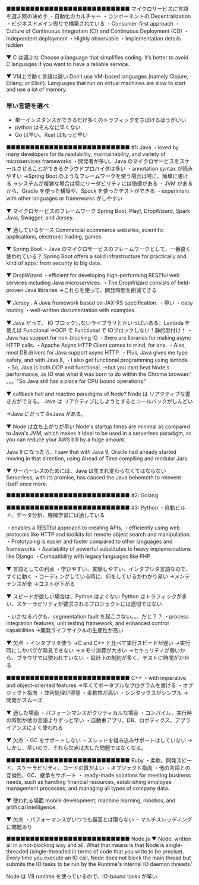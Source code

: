 ■■■■■■■■■■■■■■■■■■■■■■■■■■ マイクロサービスに言語を選ぶ際の決め手
・自動化のカルチャー
・コンポーネントの Decentralization
・ビジネスドメイン周りで構築されている
・Consumer-first approach
・Culture of Continuous Integration (CI) and Continuous Deployment (CD)
・Independent deployment
・Highly observable
・Implementation details hidden

▼ C は選ぶな
Choose a language that simplifies coding. It’s better to avoid C languages if you want to have a reliable service.

▼ VM上で動く言語は遅い
Don’t use VM-based languages (namely Clojure, Erlang, or Elixir).
 Languages that run on virtual machines are slow to start and use a lot of memory.

### 早い言語を選べ
* 単一インスタンスができるだけ多くのトラフィックをさばけるほうがいい
* python はそんなに早くない
* Go は早い。Rust はもっと早い




■■■■■■■■■■■■■■■■■■■■■■■■■■ #1: Java
・loved by many developers for its readability, maintainability, and variety of microservices frameworks
・開発者が多い。Java のマイクロサービスをスケールさせることができるクラウドプロバイダは多い
・annotation syntax が読みやすい
 →Spring Boot のようなフレームワークを使う場合は特に、簡単に書ける
  →システムが複雑な場合は特にリーダビリティには価値がある
・JVM があるから、Gradle を使った構築や、Spock を使ったテストができる
・experiment with other languages or frameworks がしやすい

▼ マイクロサービスのフレームワーク
Spring Boot, Play!, DropWizard, Spark Java, Swagger, and Jersey.

▼ 適しているケース
Commercial ecommerce websites, scientific applications, electronic trading, games

▼ Spring Boot
・Java のマイクロサービスのフレームワークとして、一番良く使われている？
Spring Boot offers a solid infrastructure for practically and kind of apps:
from security to big data.


▼ DropWizard
・efficient for developing high-performing RESTful web services including Java microservices.
・The DropWizard consists of field-proven Java libraries
 →これらを使って、開発時間を削減できる


▼ Jersey
. A Java framework based on JAX-RS specification.
・早い
・easy routing
・well-written documentation with examples.

▼ Java だって、 IO ブロックしないライブラリとかいっぱいある。Lambda を使えば Functional
 →OOP で Functional で IOブロックしない！静的型付け！
・Java has support for non-blocking IO
・there are libraries for making async HTTP calls.
・Apache Async HTTP Client comes to mind, for one.
・Also, most DB drivers for Java support async HTTP.
・Plus, Java gives me type safety, and with Java 8,
・I also get functional programming using lambda.
・So, Java is both OOP and functional.
 →but you cant beat Node's performance, as IO was what it was born to do within the Chrome browser.'
。。。"So Java still has a place for CPU bound operations."

▼ callback hell and reactive paradigms of Node?
Node は リアクティブな書き方ができる。
Java は リアクティブにしようとするとコールバックがしんどい

 →Java にだって RxJava がある。

▼ Node は立ち上がりが早い
 Node's startup times are minimal as compared to Java's JVM,
 which makes it ideal to be used in a serverless paradigm, as you can reduce your AWS bill by a huge amount.

Java 9 になったら、I saw that with Java 9, Oracle had already started moving in that direction,
using Ahead of Time compiling and modular Jars.

▼ サーバーレスのためには、Java は生まれ変わらなくてはならない
Serverless, with its promise, has caused the Java behemoth to reinvent itself once more.





■■■■■■■■■■■■■■■■■■■■■■■■■■ #2: Golang










■■■■■■■■■■■■■■■■■■■■■■■■■■ #3: Python
・自動ビルド、データ分析、機械学習には適している

・enables a RESTful approach to creating APIs,
・efficiently using web protocols like HTTP and toolkits for remote object search and manipulation.
・Prototyping is easier and faster compared to other languages and frameworks
・Availability of powerful substitutes to heavy implementations like Django
・Compatibility with legacy languages like PHP

▼ 言語としての利点
・学びやすい、実験しやすい、インタプリタ言語なので、すぐに動く
・コーディングしている時に、何をしているかわかり易い
 →メンテナンスが楽 →コストが下がる

▼ スピードが欲しい場合は、Python はよくない
Python はトラフィックが多い、スケーラビリティが要求されるプロジェクトには適切ではない



・いかなるバグも、segmentation fault を起こさない。。。だと？？
・process integration features,
unit testing framework,
and enhanced control capabilities
 →開発ライフサイクルの生産性が高い

▼ 欠点
・インタプリタ使う
 →C and C++ と比べて実行スピードが遅い
  →実行時にしかバグが発見できない
   →メモリ消費が大きい
    →セキュリティが弱いから、ブラウザでは使われていない
・設計上の制約が多く、テストに時間がかかる


■■■■■■■■■■■■■■■■■■■■■■■■■■ C++
・with imperative and object-oriented features
 →早くてポータブルなプログラムを書ける
・オブジェクト指向
・並列処理が得意
・柔軟性が高い
・シンタックスがシンプル →開発がスムーズ

▼ 適した場面
・パフォーンマンスがクリティカルな場合
・コンパイル、実行時の時間が他の言語よりずっと早い
・自動車アプリ、DB、ロボティクス、アプライアンスによく使われる

▼ 欠点
・GC をサポートしない
・スレッドを組み込みサポートはしていない
 →しかし、早いので、それら欠点は大した問題ではなくなる。



■■■■■■■■■■■■■■■■■■■■■■■■■■ Ruby
・柔軟、開発スピード、スケーラビリティ、コードの質がよい
・オブジェクト指向
・他の言語との互換性、GC、継承をサポート
・ ready-made solutions for meeting business needs, such as
 handling financial resources, establishing employee management processes, and managing all types of company data.

 ▼ 使われる場面
 mobile development, machine learning, robotics, and artificial intelligence.

▼ 欠点
・パフォーマンスがいつでも最高とは限らない
・マルチスレッディングに問題あり



■■■■■■■■■■■■■■■■■■■■■■■■■■ Node.js
▼ Node, written all in a not-blocking way and all.
What that means is that
Node is single-threaded (single-threaded in terms of code that you write to be precise).
Every time you execute an IO call, Node does not block the main thread
but
submits the IO tasks to be run by the Runtime's internal IO daemon threads.'

Node は V8 runtime を使っているので、IO-bound tasks が早い
